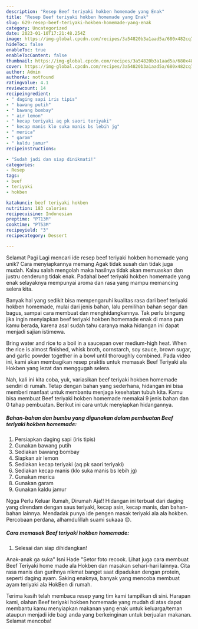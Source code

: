 ```yaml
---
description: "Resep Beef teriyaki hokben homemade yang Enak"
title: "Resep Beef teriyaki hokben homemade yang Enak"
slug: 629-resep-beef-teriyaki-hokben-homemade-yang-enak
category: Uncategorized
date: 2023-01-10T17:21:48.254Z
image: https://img-global.cpcdn.com/recipes/3a54820b3a1aad5a/680x482cq70/beef-teriyaki-hokben-homemade-foto-resep-utama.jpg
hideToc: false
enableToc: true
enableTocContent: false
thumbnail: https://img-global.cpcdn.com/recipes/3a54820b3a1aad5a/680x482cq70/beef-teriyaki-hokben-homemade-foto-resep-utama.jpg
cover: https://img-global.cpcdn.com/recipes/3a54820b3a1aad5a/680x482cq70/beef-teriyaki-hokben-homemade-foto-resep-utama.jpg
author: Admin
authorAv: notfound
ratingvalue: 4.1
reviewcount: 14
recipeingredient:
- " daging sapi iris tipis"
- " bawang putih"
- " bawang bombay"
- " air lemon"
- " kecap teriyaki aq pk saori teriyaki"
- " kecap manis klo suka manis bs lebih jg"
- " merica"
- " garam"
- " kaldu jamur"
recipeinstructions:

- "Sudah jadi dan siap dinikmati!"
categories:
- Resep
tags:
- beef
- teriyaki
- hokben

katakunci: beef teriyaki hokben 
nutrition: 183 calories
recipecuisine: Indonesian
preptime: "PT13M"
cooktime: "PT53M"
recipeyield: "3"
recipecategory: Dessert

---
```



Selamat Pagi Lagi mencari ide resep beef teriyaki hokben homemade yang unik? Cara menyiapkannya memang Agak tidak susah dan tidak juga mudah. Kalau salah mengolah maka hasilnya tidak akan memuaskan dan justru cenderung tidak enak. Padahal beef teriyaki hokben homemade yang enak selayaknya mempunyai aroma dan rasa yang mampu memancing selera kita.


Banyak hal yang sedikit bisa mempengaruhi kualitas rasa dari beef teriyaki hokben homemade, mulai dari jenis bahan, lalu pemilihan bahan segar dan bagus, sampai cara membuat dan menghidangkannya. Tak perlu bingung jika ingin menyiapkan beef teriyaki hokben homemade enak di mana pun kamu berada, karena asal sudah tahu caranya maka hidangan ini dapat menjadi sajian istimewa.

Bring water and rice to a boil in a saucepan over medium-high heat. When the rice is almost finished, whisk broth, cornstarch, soy sauce, brown sugar, and garlic powder together in a bowl until thoroughly combined. Pada video ini, kami akan membagikan resep praktis untuk memasak Beef Teriyaki ala Hokben yang lezat dan menggugah selera.


Nah, kali ini kita coba, yuk, variasikan beef teriyaki hokben homemade sendiri di rumah. Tetap dengan bahan yang sederhana, hidangan ini bisa memberi manfaat untuk membantu menjaga kesehatan tubuh kita. Kamu bisa membuat Beef teriyaki hokben homemade memakai 9 jenis bahan dan 0 tahap pembuatan. Berikut ini cara untuk menyiapkan hidangannya.

<!--inarticleads1-->

##### Bahan-bahan dan bumbu yang digunakan dalam pembuatan Beef teriyaki hokben homemade:

1. Persiapkan  daging sapi (iris tipis)
1. Gunakan  bawang putih
1. Sediakan  bawang bombay
1. Siapkan  air lemon
1. Sediakan  kecap teriyaki (aq pk saori teriyaki)
1. Sediakan  kecap manis (klo suka manis bs lebih jg)
1. Gunakan  merica
1. Gunakan  garam
1. Gunakan  kaldu jamur


Ngga Perlu Keluar Rumah, Dirumah Aja!! Hidangan ini terbuat dari daging yang direndam dengan saus teriyaki, kecap asin, kecap manis, dan bahan-bahan lainnya. Mendadak punya ide pengen masak teriyaki ala ala hokben. Percobaan perdana, alhamdulillah suami sukaaa 😍. 

<!--inarticleads2-->

##### Cara memasak Beef teriyaki hokben homemade:


1. Selesai dan siap dihidangkan!

Anak-anak ga suka&#34; Isni Hade &#34;Setor foto recook. Lihat juga cara membuat Beef Teriyaki home made ala Hokben dan masakan sehari-hari lainnya. Cita rasa manis dan gurihnya nikmat banget saat dipadukan dengan protein, seperti daging ayam. Saking enaknya, banyak yang mencoba membuat ayam teriyaki ala HokBen di rumah. 

Terima kasih telah membaca resep yang tim kami tampilkan di sini. Harapan kami, olahan Beef teriyaki hokben homemade yang mudah di atas dapat membantu kamu menyiapkan makanan yang enak untuk keluarga/teman ataupun menjadi ide bagi anda yang berkeinginan untuk berjualan makanan. Selamat mencoba!
